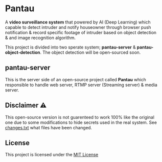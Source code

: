 # Pantau
A **video surveillance system** that powered by AI (Deep Learning) which capable to detect intruder and notify houseowner through browser push notification & record specific footage of intruder based on object detection & and image recognition algorithm.

This project is divided into two sperate system; **pantau-server** & **pantau-object-detection**. The object detection will be open-sourced soon.

## pantau-server
This is the server side of an open-source project called **Pantau** which responsible to handle web server, RTMP server (Streaming server) & media server.


## Disclaimer ⚠️
This open-source version is not guarenteed to work 100% like the original one due to some modifications to hide secrets used in the real system. See [changes.txt](https://github.com/ADIBzTER/open-pantau-server/blob/master/changes.txt) what files have been changed.

## License
This project is licensed under the [MIT License](https://github.com/adibzter/open-pantau-server/blob/master/LICENSE)